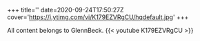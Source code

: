 +++
title=''
date=2020-09-24T17:50:27Z
cover='https://i.ytimg.com/vi/K179EZVRgCU/hqdefault.jpg'
+++

All content belongs to GlennBeck.
{{< youtube K179EZVRgCU >}}

